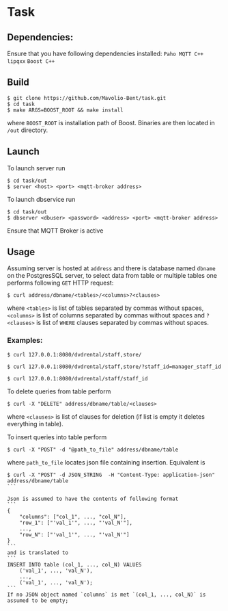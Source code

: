 # Task

## Dependencies:

Ensure that you have following dependencies installed:
`Paho MQTT C++`
`lipqxx`
`Boost C++`

## Build

```
$ git clone https://github.com/Mavolio-Bent/task.git
$ cd task
$ make ARGS=BOOST_ROOT && make install
```
where `BOOST_ROOT` is installation path of Boost. Binaries are then located in `/out` directory.

## Launch
To launch server run
```
$ cd task/out
$ server <host> <port> <mqtt-broker address>
```
To launch dbservice run
```
$ cd task/out
$ dbserver <dbuser> <password> <address> <port> <mqtt-broker address>
```
Ensure that MQTT Broker is active

## Usage
Assuming server is hosted at `address` and there is database named `dbname` on the PostgresSQL server, to select data from table or multiple tables one performs following `GET` HTTP request:
```
$ curl address/dbname/<tables>/<columns>?<clauses>
```
where `<tables>` is list of tables separated by commas without spaces, `<columns>` is list of columns separated by commas without spaces and `?<clauses>` is list of `WHERE` clauses separated by commas without spaces.

### Examples:
```
$ curl 127.0.0.1:8080/dvdrental/staff,store/
```
```
$ curl 127.0.0.1:8080/dvdrental/staff,store/?staff_id=manager_staff_id
```
```
$ curl 127.0.0.1:8080/dvdrental/staff/staff_id
```

To delete queries from table perform 
```
$ curl -X "DELETE" address/dbname/table/<clauses>
```
where `<clauses>` is list of clauses for deletion (if list is empty it deletes everything in table).

To insert queries into table perform 
``` 
$ curl -X "POST" -d "@path_to_file" address/dbname/table
```
where `path_to_file` locates json file containing insertion.
Equivalent is
````
$ curl -X "POST" -d JSON_STRING  -H "Content-Type: application-json" address/dbname/table
```

Json is assumed to have the contents of following format
```
{
    "columns": ["col_1", ..., "col_N"],
    "row_1": ["'val_1'", ..., "'val_N'"],
    ...,
    "row_N": ["'val_1'", ..., "'val_N'"]
}
```
and is translated to
```
INSERT INTO table (col_1, ..., col_N) VALUES
    ('val_1', ..., 'val_N'),
    ...,
    ('val_1', ..., 'val_N');
```
If no JSON object named `columns` is met `(col_1, ..., col_N)` is assumed to be empty;    



